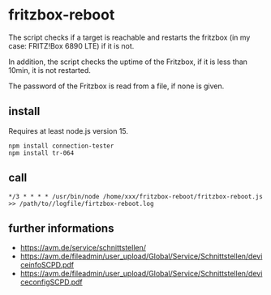 # fritzbox-reboot
The script checks if a target is reachable and restarts the fritzbox (in my case: FRITZ!Box 6890 LTE) if it is not.

In addition, the script checks the uptime of the Fritzbox, if it is less than 10min, it is not restarted.

The password of the Fritzbox is read from a file, if none is given.

## install
Requires at least node.js version 15.

    npm install connection-tester
    npm install tr-064

## call
    */3 * * * * /usr/bin/node /home/xxx/fritzbox-reboot/fritzbox-reboot.js >> /path/to//logfile/firtzbox-reboot.log

## further informations
* https://avm.de/service/schnittstellen/
* https://avm.de/fileadmin/user_upload/Global/Service/Schnittstellen/deviceinfoSCPD.pdf
* https://avm.de/fileadmin/user_upload/Global/Service/Schnittstellen/deviceconfigSCPD.pdf
